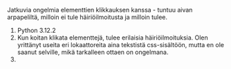 Jatkuvia ongelmia elementtien klikkauksen kanssa - tuntuu aivan arpapeliltä, milloin ei tule häiriöilmoitusta ja milloin tulee.

1. Python 3.12.2
2. Kun koitan klikata elementtejä, tulee erilaisia häiriöilmoituksia. Olen yrittänyt useita eri lokaattoreita aina tekstistä css-sisältöön, mutta en ole saanut selville, mikä tarkalleen ottaen on ongelmana.
3. 